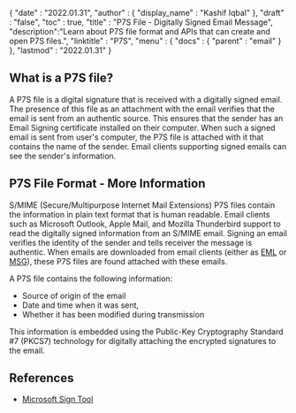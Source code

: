 {
  "date" : "2022.01.31",
  "author" : {
    "display_name" : "Kashif Iqbal"
  },
  "draft" : "false",
  "toc" : true,
  "title" : "P7S File - Digitally Signed Email Message",
  "description":"Learn about P7S file format and APIs that can create and open P7S files.",
  "linktitle" : "P7S",
  "menu" : {
    "docs" : {
      "parent" : "email"
    }
  },
  "lastmod" : "2022.01.31"
}

## What is a P7S file?

A P7S file is a digital signature that is received with a digitally signed email. The presence of this file as an attachment with the email verifies that the email is sent from an authentic source. This ensures that the sender has an Email Signing certificate installed on their computer. When such a signed email is sent from user's computer, the P7S file is attached with it that contains the name of the sender. Email clients supporting signed emails can see the sender's information.

## P7S File Format - More Information

S/MIME (Secure/Multipurpose Internet Mail Extensions) P7S files contain the information in plain text format that is human readable. Email clients such as Microsoft Outlook, Apple Mail, and Mozilla Thunderbird support to read the digitally signed information from an S/MIME email. Signing an email verifies the identity of the sender and tells receiver the message is authentic. When emails are downloaded from email clients (either as [EML](/email/eml/) or [MSG](/email/msg/)), these P7S files are found attached with these emails.

A P7S file contains the following information:

 * Source of origin of the email
 * Date and time when it was sent,
 * Whether it has been modified during transmission

This information is embedded using the Public-Key Cryptography Standard #7 (PKCS7) technology for digitally attaching the encrypted signatures to the email.

## References ##

* [Microsoft Sign Tool](https://learn.microsoft.com/en-us/windows-hardware/drivers/devtest/signtool)
